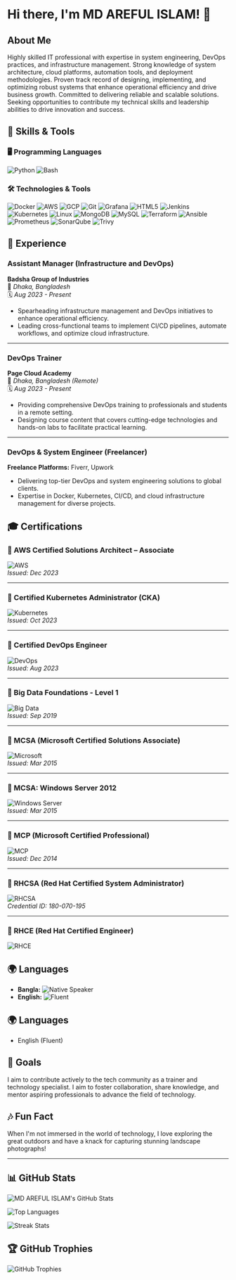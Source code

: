 # Hi there, I'm MD AREFUL ISLAM! 👋

## About Me

Highly skilled IT professional with expertise in system engineering, DevOps practices, and infrastructure management. Strong knowledge of system architecture, cloud platforms, automation tools, and deployment methodologies. Proven track record of designing, implementing, and optimizing robust systems that enhance operational efficiency and drive business growth. Committed to delivering reliable and scalable solutions. Seeking opportunities to contribute my technical skills and leadership abilities to drive innovation and success.

## 🔧 Skills & Tools

### 🖥️ Programming Languages
![Python](https://img.shields.io/badge/-Python-3776AB?logo=python&logoColor=fff&style=for-the-badge)
![Bash](https://img.shields.io/badge/-Bash-4EAA25?logo=gnubash&logoColor=fff&style=for-the-badge)

### 🛠️ Technologies & Tools
![Docker](https://img.shields.io/badge/-Docker-2496ED?logo=docker&logoColor=fff&style=for-the-badge)
![AWS](https://img.shields.io/badge/-AWS-FF9900?logo=amazonaws&logoColor=fff&style=for-the-badge)
![GCP](https://img.shields.io/badge/-GCP-4285F4?logo=googlecloud&logoColor=fff&style=for-the-badge)
![Git](https://img.shields.io/badge/-Git-F05032?logo=git&logoColor=fff&style=for-the-badge)
![Grafana](https://img.shields.io/badge/-Grafana-F46800?logo=grafana&logoColor=fff&style=for-the-badge)
![HTML5](https://img.shields.io/badge/-HTML5-E34F26?logo=html5&logoColor=fff&style=for-the-badge)
![Jenkins](https://img.shields.io/badge/-Jenkins-D24939?logo=jenkins&logoColor=fff&style=for-the-badge)
![Kubernetes](https://img.shields.io/badge/-Kubernetes-326CE5?logo=kubernetes&logoColor=fff&style=for-the-badge)
![Linux](https://img.shields.io/badge/-Linux-FCC624?logo=linux&logoColor=000&style=for-the-badge)
![MongoDB](https://img.shields.io/badge/-MongoDB-47A248?logo=mongodb&logoColor=fff&style=for-the-badge)
![MySQL](https://img.shields.io/badge/-MySQL-4479A1?logo=mysql&logoColor=fff&style=for-the-badge)
![Terraform](https://img.shields.io/badge/-Terraform-623CE4?logo=terraform&logoColor=fff&style=for-the-badge)
![Ansible](https://img.shields.io/badge/-Ansible-EE0000?logo=ansible&logoColor=fff&style=for-the-badge)
![Prometheus](https://img.shields.io/badge/-Prometheus-E6522C?logo=prometheus&logoColor=fff&style=for-the-badge)
![SonarQube](https://img.shields.io/badge/-SonarQube-4E9BCD?logo=sonarqube&logoColor=fff&style=for-the-badge)
![Trivy](https://img.shields.io/badge/-Trivy-EE2326?logo=trivy&logoColor=fff&style=for-the-badge)


## 💼 Experience

### Assistant Manager (Infrastructure and DevOps)
**Badsha Group of Industries**  
📍 *Dhaka, Bangladesh*  
🗓️ *Aug 2023 - Present*  
- Spearheading infrastructure management and DevOps initiatives to enhance operational efficiency.
- Leading cross-functional teams to implement CI/CD pipelines, automate workflows, and optimize cloud infrastructure.

---

### DevOps Trainer  
**Page Cloud Academy**  
📍 *Dhaka, Bangladesh (Remote)*  
🗓️ *Aug 2023 - Present*  
- Providing comprehensive DevOps training to professionals and students in a remote setting.
- Designing course content that covers cutting-edge technologies and hands-on labs to facilitate practical learning.

---

### DevOps & System Engineer (Freelancer)  
**Freelance Platforms:** Fiverr, Upwork  
- Delivering top-tier DevOps and system engineering solutions to global clients.
- Expertise in Docker, Kubernetes, CI/CD, and cloud infrastructure management for diverse projects.

## 🎓 Certifications

### 🏅 AWS Certified Solutions Architect – Associate  
![AWS](https://img.shields.io/badge/AWS-Certified-orange?style=flat-square&logo=amazon-aws&logoColor=white)  
*Issued: Dec 2023*  

---

### 🏅 Certified Kubernetes Administrator (CKA)  
![Kubernetes](https://img.shields.io/badge/Kubernetes-Administrator-326CE5?style=flat-square&logo=kubernetes&logoColor=white)  
*Issued: Oct 2023*  

---

### 🏅 Certified DevOps Engineer  
![DevOps](https://img.shields.io/badge/Certified-DevOps%20Engineer-green?style=flat-square&logo=devops&logoColor=white)  
*Issued: Aug 2023*  

---

### 🏅 Big Data Foundations - Level 1  
![Big Data](https://img.shields.io/badge/Big%20Data-Foundations-blue?style=flat-square&logo=bigdata&logoColor=white)  
*Issued: Sep 2019*  

---

### 🏅 MCSA (Microsoft Certified Solutions Associate)  
![Microsoft](https://img.shields.io/badge/Microsoft-MCSA-0078D4?style=flat-square&logo=microsoft&logoColor=white)  
*Issued: Mar 2015*  

---

### 🏅 MCSA: Windows Server 2012  
![Windows Server](https://img.shields.io/badge/Windows-Server%202012-0078D4?style=flat-square&logo=windows&logoColor=white)  
*Issued: Mar 2015*  

---

### 🏅 MCP (Microsoft Certified Professional)  
![MCP](https://img.shields.io/badge/Microsoft-MCP-0078D4?style=flat-square&logo=microsoft&logoColor=white)  
*Issued: Dec 2014*  

---

### 🏅 RHCSA (Red Hat Certified System Administrator)  
![RHCSA](https://img.shields.io/badge/Red%20Hat-RHCSA-EE0000?style=flat-square&logo=redhat&logoColor=white)  
*Credential ID: 180-070-195*  

---

### 🏅 RHCE (Red Hat Certified Engineer)  
![RHCE](https://img.shields.io/badge/Red%20Hat-RHCE-EE0000?style=flat-square&logo=redhat&logoColor=white)

## 🌍 Languages

- **Bangla:** ![Native Speaker](https://img.shields.io/badge/Native%20Speaker-blue?style=flat-square)
- **English:** ![Fluent](https://img.shields.io/badge/Fluent-green?style=flat-square)


## 🌍 Languages

- English (Fluent)

## 🎯 Goals

I aim to contribute actively to the tech community as a trainer and technology specialist. I aim to foster collaboration, share knowledge, and mentor aspiring professionals to advance the field of technology.

## 🎶 Fun Fact

When I'm not immersed in the world of technology, I love exploring the great outdoors and have a knack for capturing stunning landscape photographs!

---

## 📊 GitHub Stats

![MD AREFUL ISLAM's GitHub Stats](https://github-readme-stats.vercel.app/api?username=arifislam007&show_icons=true&theme=radical)

![Top Languages](https://github-readme-stats.vercel.app/api/top-langs/?username=arifislam007&layout=compact&theme=radical)

![Streak Stats](https://github-readme-streak-stats.herokuapp.com/?user=arifislam007&theme=radical)

## 🏆 GitHub Trophies

![GitHub Trophies](https://github-profile-trophy.vercel.app/?username=arifislam007&theme=radical)



